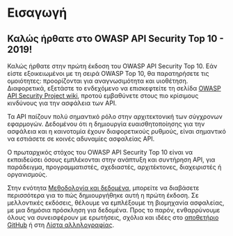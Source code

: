 Εισαγωγή
============

## Καλώς ήρθατε στο OWASP API Security Top 10 - 2019!

Καλώς ήρθατε στην πρώτη έκδοση του OWASP API Security Top 10. Εάν είστε 
εξοικειωμένοι με τη σειρά OWASP Top 10, θα παρατηρήσετε τις ομοιότητες: 
προορίζονται για αναγνωσιμότητα και υιοθέτηση. Διαφορετικά, εξετάστε 
το ενδεχόμενο να επισκεφτείτε τη σελίδα [OWASP API Security Project wiki][1], 
προτού εμβαθύνετε στους πιο κρίσιμους κινδύνους για την ασφάλεια των API.

Τα API παίζουν πολύ σημαντικό ρόλο στην αρχιτεκτονική των σύγχρονων εφαρμογών. 
Δεδομένου ότι η δημιουργία ευαισθητοποίησης για την ασφάλεια και η καινοτομία 
έχουν διαφορετικούς ρυθμούς, είναι σημαντικό να εστιάσετε σε κοινές αδυναμίες 
ασφαλείας API.

Ο πρωταρχικός στόχος του OWASP API Security Top 10 είναι να εκπαιδεύσει όσους 
εμπλέκονται στην ανάπτυξη και συντήρηση API, για παράδειγμα, προγραμματιστές, 
σχεδιαστές, αρχιτέκτονες, διαχειριστές ή οργανισμούς.

Στην ενότητα [Μεθοδολογία και δεδομένα][2], μπορείτε να διαβάσετε περισσότερα 
για το πώς δημιουργήθηκε αυτή η πρώτη έκδοση. Σε μελλοντικές εκδόσεις, θέλουμε 
να εμπλέξουμε τη βιομηχανία ασφαλείας, με μια δημόσια πρόσκληση για δεδομένα. 
Προς το παρόν, ενθαρρύνουμε όλους να συνεισφέρουν με ερωτήσεις, σχόλια και ιδέες 
στο [αποθετήριο GitHub][3] ή στη [Λίστα αλληλογραφίας][4].

[1]: https://www.owasp.org/index.php/OWASP_API_Security_Project
[2]: ./0xd0-about-data.md
[3]: https://github.com/OWASP/API-Security
[4]: https://groups.google.com/a/owasp.org/forum/#!forum/api-security-project
